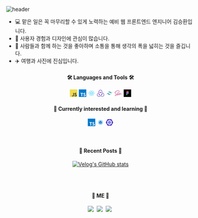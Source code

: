 ![header](https://capsule-render.vercel.app/api?type=waving&color=auto&height=200&section=header&text=SeunghwanKim&fontSize=60&animation=twinkling&fontAlignY=38)
* 💻 맡은 일은 꼭 마무리할 수 있게 노력하는 예비 웹 프론트엔드 엔지니어 김승환입니다.
* 🎨 사용자 경험과 디자인에 관심이 많습니다.
* 🔎 사람들과 함께 하는 것을 좋아하며 소통을 통해 생각의 폭을 넓히는 것을 즐깁니다.
* ✈️ 여행과 사진에 진심입니다.


<div align='center'>
<h4>🛠 Languages and Tools 🛠</h4>

<code><img height="20" src="https://raw.githubusercontent.com/github/explore/80688e429a7d4ef2fca1e82350fe8e3517d3494d/topics/javascript/javascript.png"></code>
<code><img height="20" src="https://raw.githubusercontent.com/github/explore/80688e429a7d4ef2fca1e82350fe8e3517d3494d/topics/typescript/typescript.png"></code>
<code><img height="20" src="https://raw.githubusercontent.com/github/explore/80688e429a7d4ef2fca1e82350fe8e3517d3494d/topics/react/react.png"></code>
<code><img height="20" src="https://raw.githubusercontent.com/github/explore/80688e429a7d4ef2fca1e82350fe8e3517d3494d/topics/redux/redux.png"></code>
<code><img height="20" src="https://raw.githubusercontent.com/github/explore/882462b8ecc337fd9c9b2572bc463a1cbc88fb6a/topics/tailwind/tailwind.png"></code>
<code><img height="20" src="https://raw.githubusercontent.com/github/explore/80688e429a7d4ef2fca1e82350fe8e3517d3494d/topics/sass/sass.png"></code>
<code><img height="20" src="https://raw.githubusercontent.com/github/explore/05d0f0dfceafd861bdf2b53559399dae7b2e2d8b/topics/figma/figma.png"></code> 

<h4>🌱 Currently interested and learning 🌱</h4>


<code><img height="20" src="https://raw.githubusercontent.com/github/explore/80688e429a7d4ef2fca1e82350fe8e3517d3494d/topics/typescript/typescript.png"></code>
<code><img height="20" src="https://raw.githubusercontent.com/github/explore/80688e429a7d4ef2fca1e82350fe8e3517d3494d/topics/webpack/webpack.png"></code>
<code><img height="20" src="https://raw.githubusercontent.com/github/explore/80688e429a7d4ef2fca1e82350fe8e3517d3494d/topics/eslint/eslint.png"></code>  
<br></br>
<h4> 🎨 Recent Posts 🎨 </h4>

[![Velog's GitHub stats](https://velog-readme-stats.vercel.app/api?name=seunghw)](https://github.com/eungyeole/velog-readme-stats)

<br></br>

<h4> 🍉 ME 🍉</h4>

</div>
<p align='center'>
  
  <a href="https://velog.io/@seunghw">
    <img src="https://img.shields.io/badge/Velog-20C997?style=flat-square&logo=velog&logoColor=white"/></a>&nbsp
  </a>
  <a href="https://www.instagram.com/transf__er/">
    <img src="https://img.shields.io/badge/Instagram-E4405F?style=flat-square&logo=instagram&logoColor=white"/></a>&nbsp
  </a>
  
  <a h ref="https://www.linkedin.com/in/seunghwan-kim-570442248/">
    <img src="https://img.shields.io/badge/LinkedIn-0A66C2?style=flat-square&logo=LinkedIn&logoColor=white"/></a>&nbsp
  </a>
</p>


